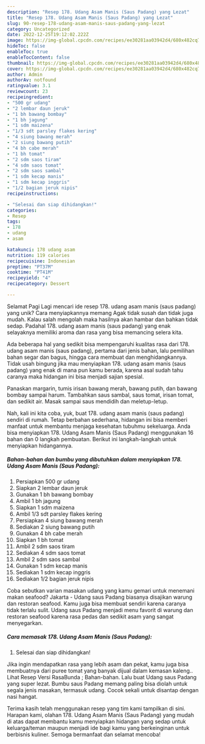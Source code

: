 ```yaml
---
description: "Resep 178. Udang Asam Manis (Saus Padang) yang Lezat"
title: "Resep 178. Udang Asam Manis (Saus Padang) yang Lezat"
slug: 90-resep-178-udang-asam-manis-saus-padang-yang-lezat
category: Uncategorized
date: 2022-12-25T19:12:02.222Z
image: https://img-global.cpcdn.com/recipes/ee30281aa03942d4/680x482cq70/178-udang-asam-manis-saus-padang-foto-resep-utama.jpg
hideToc: false
enableToc: true
enableTocContent: false
thumbnail: https://img-global.cpcdn.com/recipes/ee30281aa03942d4/680x482cq70/178-udang-asam-manis-saus-padang-foto-resep-utama.jpg
cover: https://img-global.cpcdn.com/recipes/ee30281aa03942d4/680x482cq70/178-udang-asam-manis-saus-padang-foto-resep-utama.jpg
author: Admin
authorAv: notfound
ratingvalue: 3.1
reviewcount: 23
recipeingredient:
- "500 gr udang"
- "2 lembar daun jeruk"
- "1 bh bawang bombay"
- "1 bh jagung"
- "1 sdm maizena"
- "1/3 sdt parsley flakes kering"
- "4 siung bawang merah"
- "2 siung bawang putih"
- "4 bh cabe merah"
- "1 bh tomat"
- "2 sdm saos tiram"
- "4 sdm saos tomat"
- "2 sdm saos sambal"
- "1 sdm kecap manis"
- "1 sdm kecap inggris"
- "1/2 bagian jeruk nipis"
recipeinstructions:

- "Selesai dan siap dihidangkan!"
categories:
- Resep
tags:
- 178
- udang
- asam

katakunci: 178 udang asam 
nutrition: 119 calories
recipecuisine: Indonesian
preptime: "PT37M"
cooktime: "PT41M"
recipeyield: "4"
recipecategory: Dessert

---
```



Selamat Pagi Lagi mencari ide resep 178. udang asam manis (saus padang) yang unik? Cara menyiapkannya memang Agak tidak susah dan tidak juga mudah. Kalau salah mengolah maka hasilnya akan hambar dan bahkan tidak sedap. Padahal 178. udang asam manis (saus padang) yang enak selayaknya memiliki aroma dan rasa yang bisa memancing selera kita.


Ada beberapa hal yang sedikit bisa mempengaruhi kualitas rasa dari 178. udang asam manis (saus padang), pertama dari jenis bahan, lalu pemilihan bahan segar dan bagus, hingga cara membuat dan menghidangkannya. Tidak usah bingung jika mau menyiapkan 178. udang asam manis (saus padang) yang enak di mana pun kamu berada, karena asal sudah tahu caranya maka hidangan ini bisa menjadi sajian spesial.

Panaskan margarin, tumis irisan bawang merah, bawang putih, dan bawang bombay sampai harum. Tambahkan saus sambal, saus tomat, irisan tomat, dan sedikit air. Masak sampai saus mendidih dan meletup-letup.


Nah, kali ini kita coba, yuk, buat 178. udang asam manis (saus padang) sendiri di rumah. Tetap berbahan sederhana, hidangan ini bisa memberi manfaat untuk membantu menjaga kesehatan tubuhmu sekeluarga. Anda bisa menyiapkan 178. Udang Asam Manis (Saus Padang) menggunakan 16 bahan dan 0 langkah pembuatan. Berikut ini langkah-langkah untuk menyiapkan hidangannya.

<!--inarticleads1-->

##### Bahan-bahan dan bumbu yang dibutuhkan dalam menyiapkan 178. Udang Asam Manis (Saus Padang):

1. Persiapkan 500 gr udang
1. Siapkan 2 lembar daun jeruk
1. Gunakan 1 bh bawang bombay
1. Ambil 1 bh jagung
1. Siapkan 1 sdm maizena
1. Ambil 1/3 sdt parsley flakes kering
1. Persiapkan 4 siung bawang merah
1. Sediakan 2 siung bawang putih
1. Gunakan 4 bh cabe merah
1. Siapkan 1 bh tomat
1. Ambil 2 sdm saos tiram
1. Sediakan 4 sdm saos tomat
1. Ambil 2 sdm saos sambal
1. Gunakan 1 sdm kecap manis
1. Sediakan 1 sdm kecap inggris
1. Sediakan 1/2 bagian jeruk nipis


Coba sebutkan varian masakan udang yang kamu gemari untuk menemani makan seafood? Jakarta - Udang saus Padang biasanya disajikan warung dan restoran seafood. Kamu juga bisa membuat sendiri karena caranya tidak terlalu sulit. Udang saus Padang menjadi menu favorit di warung dan restoran seafood karena rasa pedas dan sedikit asam yang sangat menyegarkan. 

<!--inarticleads2-->

##### Cara memasak 178. Udang Asam Manis (Saus Padang):


1. Selesai dan siap dihidangkan!

Jika ingin mendapatkan rasa yang lebih asam dan pekat, kamu juga bisa membuatnya dari puree tomat yang banyak dijual dalam kemasan kaleng.. Lihat Resep Versi RasaBunda ; Bahan-bahan. Lalu buat Udang saus Padang yang super lezat. Bumbu saus Padang memang paling bisa diolah untuk segala jenis masakan, termasuk udang. Cocok sekali untuk disantap dengan nasi hangat. 

Terima kasih telah menggunakan resep yang tim kami tampilkan di sini. Harapan kami, olahan 178. Udang Asam Manis (Saus Padang) yang mudah di atas dapat membantu kamu menyiapkan hidangan yang sedap untuk keluarga/teman maupun menjadi ide bagi kamu yang berkeinginan untuk berbisnis kuliner. Semoga bermanfaat dan selamat mencoba!
